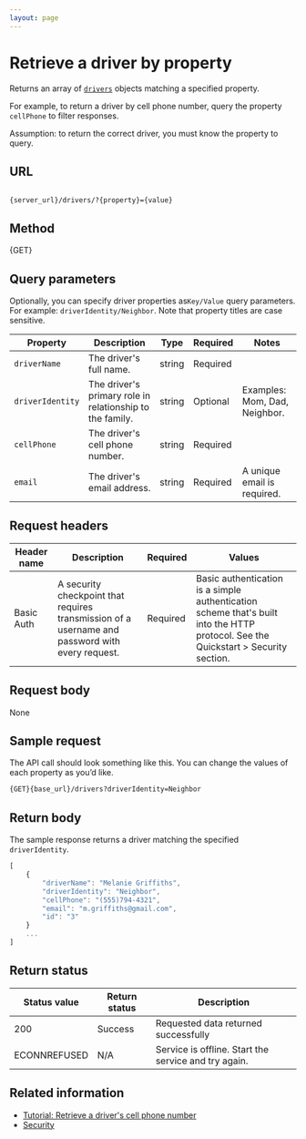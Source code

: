 ```yaml
---
layout: page
---
```

# Retrieve a driver by property

Returns an array of [`drivers`](drivers) objects matching a specified property.

For example, to return a driver by cell phone number, query the property `cellPhone` to filter responses.

Assumption: to return the correct driver, you must know the property to query.

## URL

```shell

{server_url}/drivers/?{property}={value}
```

## Method

{GET}

## Query parameters

Optionally, you can specify driver properties as`Key/Value` query parameters. For example: `driverIdentity/Neighbor`. Note that property titles are case sensitive.

| Property | Description | Type | Required | Notes |
| -------------- | ------ | ------------ |------------ |------------ |
| `driverName` | The driver's full name. | string | Required |  |
| `driverIdentity` | The driver's primary role in relationship to the family. | string | Optional |Examples: Mom, Dad, Neighbor.  |
| `cellPhone` | The driver's cell phone number. | string | Required |  |
| `email` | The driver's email address. | string | Required | A unique email is required. |

## Request headers

| Header name | Description | Required | Values |
| -------------- | ------ | ------------ |------------ |
| Basic Auth | A security checkpoint that requires transmission of a username and password with every request. | Required | Basic authentication is a simple authentication scheme that's built into the HTTP protocol. See the Quickstart > Security section.|

## Request body

None

## Sample request

The API call should look something like this. You can change the values of each property as you’d like.

```bash
{GET}{base_url}/drivers?driverIdentity=Neighbor
```

## Return body

The sample response returns a driver matching the specified `driverIdentity`.

```js
[
    {
        "driverName": "Melanie Griffiths",
        "driverIdentity": "Neighbor",
        "cellPhone": "(555)794-4321",
        "email": "m.griffiths@gmail.com",
        "id": "3"
    }
    ...
]
```

## Return status

| Status value | Return status | Description |
| ------------- | ----------- | ----------- |
| 200 | Success | Requested data returned successfully |
|  ECONNREFUSED | N/A | Service is offline. Start the service and try again. |

## Related information

* [Tutorial: Retrieve a driver's cell phone number](../tutorials/how-to-get-a-driver-by-property.md)
* [Security](../get-started/quickstart.md#security)
